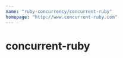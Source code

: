 ```yaml
---
name: "ruby-concurrency/concurrent-ruby"
homepage: "http://www.concurrent-ruby.com"
---
```

# concurrent-ruby
